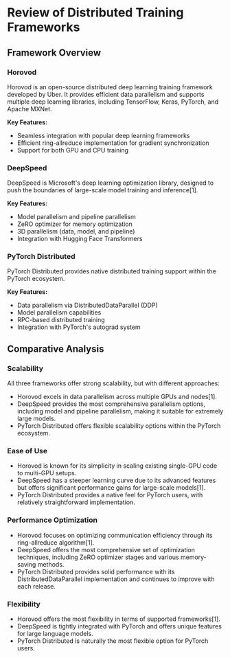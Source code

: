 # Review of Distributed Training Frameworks

## Framework Overview

### Horovod

Horovod is an open-source distributed deep learning training framework developed by Uber. It provides efficient data parallelism and supports multiple deep learning libraries, including TensorFlow, Keras, PyTorch, and Apache MXNet.

**Key Features:**
- Seamless integration with popular deep learning frameworks
- Efficient ring-allreduce implementation for gradient synchronization
- Support for both GPU and CPU training

### DeepSpeed

DeepSpeed is Microsoft's deep learning optimization library, designed to push the boundaries of large-scale model training and inference[1].

**Key Features:**
- Model parallelism and pipeline parallelism
- ZeRO optimizer for memory optimization
- 3D parallelism (data, model, and pipeline)
- Integration with Hugging Face Transformers

### PyTorch Distributed

PyTorch Distributed provides native distributed training support within the PyTorch ecosystem.

**Key Features:**
- Data parallelism via DistributedDataParallel (DDP)
- Model parallelism capabilities
- RPC-based distributed training
- Integration with PyTorch's autograd system

## Comparative Analysis

### Scalability

All three frameworks offer strong scalability, but with different approaches:

- Horovod excels in data parallelism across multiple GPUs and nodes[1].
- DeepSpeed provides the most comprehensive parallelism options, including model and pipeline parallelism, making it suitable for extremely large models.
- PyTorch Distributed offers flexible scalability options within the PyTorch ecosystem.

### Ease of Use

- Horovod is known for its simplicity in scaling existing single-GPU code to multi-GPU setups.
- DeepSpeed has a steeper learning curve due to its advanced features but offers significant performance gains for large-scale models[1].
- PyTorch Distributed provides a native feel for PyTorch users, with relatively straightforward implementation.

### Performance Optimization

- Horovod focuses on optimizing communication efficiency through its ring-allreduce algorithm[1].
- DeepSpeed offers the most comprehensive set of optimization techniques, including ZeRO optimizer stages and various memory-saving methods.
- PyTorch Distributed provides solid performance with its DistributedDataParallel implementation and continues to improve with each release.

### Flexibility

- Horovod offers the most flexibility in terms of supported frameworks[1].
- DeepSpeed is tightly integrated with PyTorch and offers unique features for large language models.
- PyTorch Distributed is naturally the most flexible option for PyTorch users.